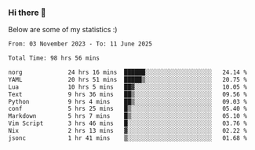 ### Hi there 👋
Below are some of my statistics :)

<!--START_SECTION:waka-->

```txt
From: 03 November 2023 - To: 11 June 2025

Total Time: 98 hrs 56 mins

norg             24 hrs 16 mins  ██████░░░░░░░░░░░░░░░░░░░   24.14 %
YAML             20 hrs 51 mins  █████▒░░░░░░░░░░░░░░░░░░░   20.75 %
Lua              10 hrs 5 mins   ██▓░░░░░░░░░░░░░░░░░░░░░░   10.05 %
Text             9 hrs 36 mins   ██▒░░░░░░░░░░░░░░░░░░░░░░   09.56 %
Python           9 hrs 4 mins    ██▒░░░░░░░░░░░░░░░░░░░░░░   09.03 %
conf             5 hrs 25 mins   █▒░░░░░░░░░░░░░░░░░░░░░░░   05.40 %
Markdown         5 hrs 7 mins    █▒░░░░░░░░░░░░░░░░░░░░░░░   05.10 %
Vim Script       3 hrs 46 mins   █░░░░░░░░░░░░░░░░░░░░░░░░   03.76 %
Nix              2 hrs 13 mins   ▓░░░░░░░░░░░░░░░░░░░░░░░░   02.22 %
jsonc            1 hr 41 mins    ▒░░░░░░░░░░░░░░░░░░░░░░░░   01.68 %
```

<!--END_SECTION:waka-->

<!--
**KlapenHz/KlapenHz** is a ✨ _special_ ✨ repository because its `README.md` (this file) appears on your GitHub profile.

Here are some ideas to get you started:

- 🔭 I’m currently working on ...
- 🌱 I’m currently learning ...
- 👯 I’m looking to collaborate on ...
- 🤔 I’m looking for help with ...
- 💬 Ask me about ...
- 📫 How to reach me: ...
- 😄 Pronouns: ...
- ⚡ Fun fact: ...
-->
